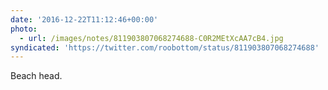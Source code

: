 ```yaml
---
date: '2016-12-22T11:12:46+00:00'
photo:
  - url: /images/notes/811903807068274688-C0R2MEtXcAA7cB4.jpg
syndicated: 'https://twitter.com/roobottom/status/811903807068274688'
---
```

Beach head. 
